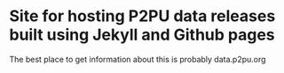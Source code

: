 # Site for hosting P2PU data releases built using Jekyll and Github pages

The best place to get information about this is probably data.p2pu.org
